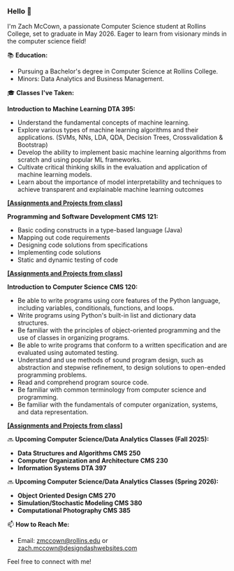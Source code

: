 ### Hello 👋

I'm Zach McCown, a passionate Computer Science student at Rollins College, set to graduate in May 2026. Eager to learn from visionary minds in the computer science field!

📚 **Education:**
- Pursuing a Bachelor's degree in Computer Science at Rollins College.
- Minors: Data Analytics and Business Management.

🎓 **Classes I've Taken:**

**Introduction to Machine Learning DTA 395:**
   - Understand the fundamental concepts of machine learning.
   - Explore various types of machine learning algorithms and their applications. (SVMs, NNs, LDA, QDA, Decision Trees, Crossvalidation & Bootstrap)
   - Develop the ability to implement basic machine learning algorithms from scratch and using popular ML frameworks.
   - Cultivate critical thinking skills in the evaluation and application of machine learning models.
   - Learn about the importance of model interpretability and techniques to achieve transparent and explainable machine learning outcomes

   **[[Assignments and Projects from class]](https://github.com/zmccown26/Intro-to-Machine-Learning)**

**Programming and Software Development CMS 121:**
   - Basic coding constructs in a type-based language (Java)
   - Mapping out code requirements
   - Designing code solutions from specifications
   - Implementing code solutions
   - Static and dynamic testing of code

   **[[Assignments and Projects from class]](https://github.com/zmccown26/Programming-and-Software-Development)**

**Introduction to Computer Science CMS 120:**
   - Be able to write programs using core features of the Python language, including variables, conditionals, functions, and loops.
   - Write programs using Python's built-in list and dictionary data structures.
   - Be familiar with the principles of object-oriented programming and the use of classes in organizing programs.
   - Be able to write programs that conform to a written specification and are evaluated using automated testing.
   - Understand and use methods of sound program design, such as abstraction and stepwise refinement, to design solutions to open-ended programming problems.
   - Read and comprehend program source code.
   - Be familiar with common terminology from computer science and programming.
   - Be familiar with the fundamentals of computer organization, systems, and data representation.

   **[[Assignments and Projects from class]](https://github.com/zmccown26/Intro-to-Computer-Science)**

  
🔜 **Upcoming Computer Science/Data Analytics Classes (Fall 2025):**

- **Data Structures and Algorithms CMS 250**
- **Computer Organization and Architecture CMS 230**
- **Information Systems DTA 397**


🔜 **Upcoming Computer Science/Data Analytics Classes (Spring 2026):**

- **Object Oriented Design CMS 270**
- **Simulation/Stochastic Modeling CMS 380**
- **Computational Photography CMS 385**

📫 **How to Reach Me:**
- Email: zmccown@rollins.edu or zach.mccown@designdashwebsites.com

Feel free to connect with me!




